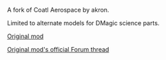 A fork of Coatl Aerospace by akron.

Limited to alternate models for DMagic science parts.

[Original mod](https://github.com/raveloda/Coatl-Aerospace/)  

[Original mod's official Forum thread](http://forum.kerbalspaceprogram.com/index.php?/topic/131145-wip-coatl-aerospace-probesplus-dev-thread-v0142-beta-102316/)

